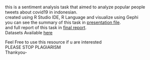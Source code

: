 this is a sentiment analysis task that aimed to analyze popular people tweets about covid19 in indonesian.<br>
created using R Studio IDE, R Language and visualize using Gephi<br>
you can see the summary of this task in [presentation file](https://github.com/IrvnC/Information-retrieval-and-sentiment-analysis-task/blob/main/COVID%2019%20TWEETS%20USING%20R/Presentation.pdf).<br>
and full report of this task in [final report](https://github.com/IrvnC/Information-retrieval-and-sentiment-analysis-task/blob/main/COVID%2019%20TWEETS%20USING%20R/Final%20Report.pdf).<br>
Datasets Available [here](https://drive.google.com/file/d/1ORMEuX3282kBePCYNN-VAaeNQmtl8mD4/view?usp=sharing)<br>

Feel Free to use this resource if u are interested<br>
PLEASE STOP PLAGIARISM<br>
Thankyou-
